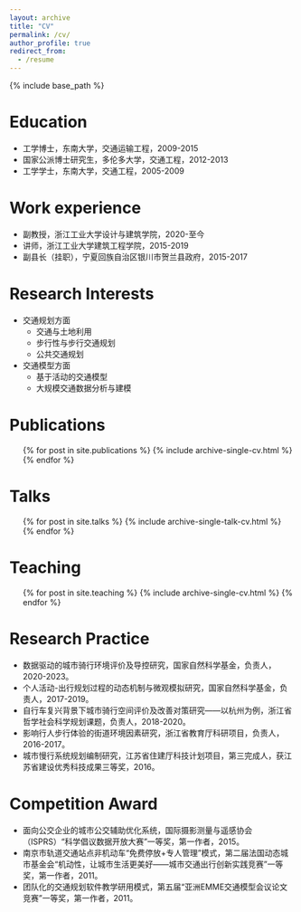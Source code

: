 ```yaml
---
layout: archive
title: "CV"
permalink: /cv/
author_profile: true
redirect_from:
  - /resume
---
```


{% include base_path %}

Education
======
* 工学博士，东南大学，交通运输工程，2009-2015
* 国家公派博士研究生，多伦多大学，交通工程，2012-2013
* 工学学士，东南大学，交通工程，2005-2009

Work experience
======
* 副教授，浙江工业大学设计与建筑学院，2020-至今
* 讲师，浙江工业大学建筑工程学院，2015-2019
* 副县长（挂职），宁夏回族自治区银川市贺兰县政府，2015-2017

Research Interests
======
* 交通规划方面
  * 交通与土地利用
  * 步行性与步行交通规划
  * 公共交通规划
* 交通模型方面
  * 基于活动的交通模型
  * 大规模交通数据分析与建模

Publications
======
  <ul>{% for post in site.publications %}
    {% include archive-single-cv.html %}
  {% endfor %}</ul>

Talks
======
  <ul>{% for post in site.talks %}
    {% include archive-single-talk-cv.html %}
  {% endfor %}</ul>

Teaching
======
  <ul>{% for post in site.teaching %}
    {% include archive-single-cv.html %}
  {% endfor %}</ul>

Research Practice
======
* 数据驱动的城市骑行环境评价及导控研究，国家自然科学基金，负责人，2020-2023。
* 个人活动-出行规划过程的动态机制与微观模拟研究，国家自然科学基金，负责人，2017-2019。
* 自行车复兴背景下城市骑行空间评价及改善对策研究——以杭州为例，浙江省哲学社会科学规划课题，负责人，2018-2020。
* 影响行人步行体验的街道环境因素研究，浙江省教育厅科研项目，负责人，2016-2017。
* 城市慢行系统规划编制研究，江苏省住建厅科技计划项目，第三完成人，获江苏省建设优秀科技成果三等奖，2016。

Competition Award
======
* 面向公交企业的城市公交辅助优化系统，国际摄影测量与遥感协会（ISPRS）“科学倡议数据开放大赛”一等奖，第一作者，2015。
* 南京市轨道交通站点非机动车“免费停放+专人管理”模式，第二届法国动态城市基金会“机动性，让城市生活更美好——城市交通出行创新实践竞赛”一等奖，第一作者，2011。
* 团队化的交通规划软件教学研用模式，第五届“亚洲EMME交通模型会议论文竞赛”一等奖，第一作者，2011。

